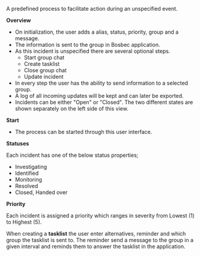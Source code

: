 A predefined process to facilitate action during an unspecified event.

**Overview**

* On initialization, the user adds a alias, status, priority, group and a message. 
* The information is sent to the group in Bosbec application. 
* As this incident is unspecified there are several optional steps.
  * Start group chat
  * Create tasklist
  * Close group chat
  * Update incident
* In every step the user has the ability to send information to a selected group.
* A log of all incoming updates will be kept and can later be exported.
* Incidents can be either "Open" or "Closed". The two different states are shown separately on the left side of this view.

**Start**

* The process can be started through this user interface.

**Statuses**

Each incident has one of the below status properties;
  * Investigating
  * Identified
  * Monitoring
  * Resolved
  * Closed, Handed over

**Priority**

Each incident is assigned a priority which ranges in severity from Lowest (1) to Highest (5).

When creating a **tasklist** the user enter alternatives, reminder and which group the tasklist is sent to. The reminder send a message to the group in a given interval and reminds them to answer the tasklist in the application.
